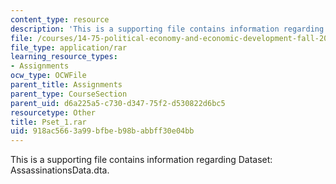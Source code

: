 ```yaml
---
content_type: resource
description: 'This is a supporting file contains information regarding Dataset: AssassinationsData.dta.'
file: /courses/14-75-political-economy-and-economic-development-fall-2012/918ac5663a99bfbeb98babbff30e04bb_Pset_1.rar
file_type: application/rar
learning_resource_types:
- Assignments
ocw_type: OCWFile
parent_title: Assignments
parent_type: CourseSection
parent_uid: d6a225a5-c730-d347-75f2-d530822d6bc5
resourcetype: Other
title: Pset_1.rar
uid: 918ac566-3a99-bfbe-b98b-abbff30e04bb
---
```

This is a supporting file contains information regarding Dataset: AssassinationsData.dta.

